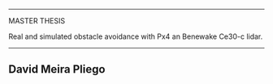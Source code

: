 ----------------------------------------------------------------------

MASTER THESIS

Real and simulated obstacle avoidance with Px4 an Benewake Ce30-c lidar.

----------------------------------------------------------------------

David Meira Pliego 
----------------------------------------------------------------------

